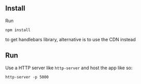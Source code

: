 ## Install

Run

```
npm install
```

to get handlebars library, alternative is to use the CDN instead

## Run

Use a HTTP server like `http-server` and host the app like so:

```
http-server -p 5000
```